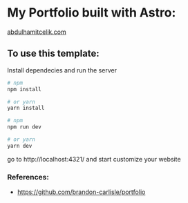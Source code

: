 # My Portfolio built with Astro:

[abdulhamitcelik.com](https://www.abdulhamitcelik.com)

## To use this template:

Install dependecies and run the server

```sh
# npm
npm install

# or yarn
yarn install
```

```sh
# npm
npm run dev

# or yarn
yarn dev
```

go to http://localhost:4321/ and start customize your website

### References:

- https://github.com/brandon-carlisle/portfolio
